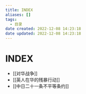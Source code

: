 ```yaml
---
title: INDEX
aliases: []
tags:
  - 目录
date created: 2022-12-08 14:23:18
date updated: 2022-12-08 14:23:18
---
```


# INDEX

- [[对华战争]]
- [[英人在华的残暴行动]]
- [[中日二十一条不平等条约]]
